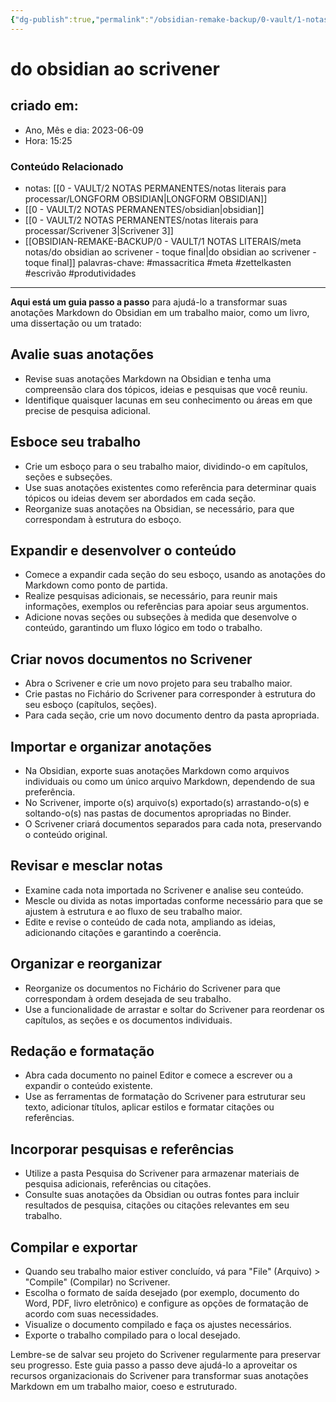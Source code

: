 ```yaml
---
{"dg-publish":true,"permalink":"/obsidian-remake-backup/0-vault/1-notas-literais/meta-notas/do-obsidian-ao-scrivener/","tags":["massacritica","meta","zettelkasten","escrivão","produtividades"],"dgHomeLink":true,"dgShowLocalGraph":true,"dgShowFileTree":true,"dgEnableSearch":true,"noteIcon":""}
---
```


# do obsidian ao scrivener

## criado em: 
-  Ano, Mês e dia: 2023-06-09
- Hora: 15:25

### Conteúdo Relacionado
- notas: [[0 - VAULT/2 NOTAS PERMANENTES/notas literais para processar/LONGFORM OBSIDIAN\|LONGFORM OBSIDIAN]]
- [[0 - VAULT/2 NOTAS PERMANENTES/obsidian\|obsidian]]
- [[0 - VAULT/2 NOTAS PERMANENTES/notas literais para processar/Scrivener 3\|Scrivener 3]]
- [[OBSIDIAN-REMAKE-BACKUP/0 - VAULT/1 NOTAS LITERAIS/meta notas/do obsidian ao scrivener -  toque final\|do obsidian ao scrivener -  toque final]]
palavras-chave: #massacritica #meta #zettelkasten #escrivão #produtividades 
---

**Aqui está um guia passo a passo** para ajudá-lo a transformar suas anotações Markdown do Obsidian em um trabalho maior, como um livro, uma dissertação ou um tratado:

## Avalie suas anotações
- Revise suas anotações Markdown na Obsidian e tenha uma compreensão clara dos tópicos, ideias e pesquisas que você reuniu.
- Identifique quaisquer lacunas em seu conhecimento ou áreas em que precise de pesquisa adicional.

## Esboce seu trabalho
- Crie um esboço para o seu trabalho maior, dividindo-o em capítulos, seções e subseções.
- Use suas anotações existentes como referência para determinar quais tópicos ou ideias devem ser abordados em cada seção.
- Reorganize suas anotações na Obsidian, se necessário, para que correspondam à estrutura do esboço.

##  Expandir e desenvolver o conteúdo
- Comece a expandir cada seção do seu esboço, usando as anotações do Markdown como ponto de partida.
- Realize pesquisas adicionais, se necessário, para reunir mais informações, exemplos ou referências para apoiar seus argumentos.
- Adicione novas seções ou subseções à medida que desenvolve o conteúdo, garantindo um fluxo lógico em todo o trabalho.

## Criar novos documentos no Scrivener
- Abra o Scrivener e crie um novo projeto para seu trabalho maior.
- Crie pastas no Fichário do Scrivener para corresponder à estrutura do seu esboço (capítulos, seções).
- Para cada seção, crie um novo documento dentro da pasta apropriada.

## Importar e organizar anotações
- Na Obsidian, exporte suas anotações Markdown como arquivos individuais ou como um único arquivo Markdown, dependendo de sua preferência.
- No Scrivener, importe o(s) arquivo(s) exportado(s) arrastando-o(s) e soltando-o(s) nas pastas de documentos apropriadas no Binder.
- O Scrivener criará documentos separados para cada nota, preservando o conteúdo original.

## Revisar e mesclar notas
- Examine cada nota importada no Scrivener e analise seu conteúdo.
- Mescle ou divida as notas importadas conforme necessário para que se ajustem à estrutura e ao fluxo de seu trabalho maior.
- Edite e revise o conteúdo de cada nota, ampliando as ideias, adicionando citações e garantindo a coerência.

## Organizar e reorganizar
- Reorganize os documentos no Fichário do Scrivener para que correspondam à ordem desejada de seu trabalho.
- Use a funcionalidade de arrastar e soltar do Scrivener para reordenar os capítulos, as seções e os documentos individuais.

## Redação e formatação
- Abra cada documento no painel Editor e comece a escrever ou a expandir o conteúdo existente.
- Use as ferramentas de formatação do Scrivener para estruturar seu texto, adicionar títulos, aplicar estilos e formatar citações ou referências.

## Incorporar pesquisas e referências
- Utilize a pasta Pesquisa do Scrivener para armazenar materiais de pesquisa adicionais, referências ou citações.
- Consulte suas anotações da Obsidian ou outras fontes para incluir resultados de pesquisa, citações ou citações relevantes em seu trabalho.

## Compilar e exportar
- Quando seu trabalho maior estiver concluído, vá para "File" (Arquivo) > "Compile" (Compilar) no Scrivener.
- Escolha o formato de saída desejado (por exemplo, documento do Word, PDF, livro eletrônico) e configure as opções de formatação de acordo com suas necessidades.
- Visualize o documento compilado e faça os ajustes necessários.
- Exporte o trabalho compilado para o local desejado.

Lembre-se de salvar seu projeto do Scrivener regularmente para preservar seu progresso. Este guia passo a passo deve ajudá-lo a aproveitar os recursos organizacionais do Scrivener para transformar suas anotações Markdown em um trabalho maior, coeso e estruturado.